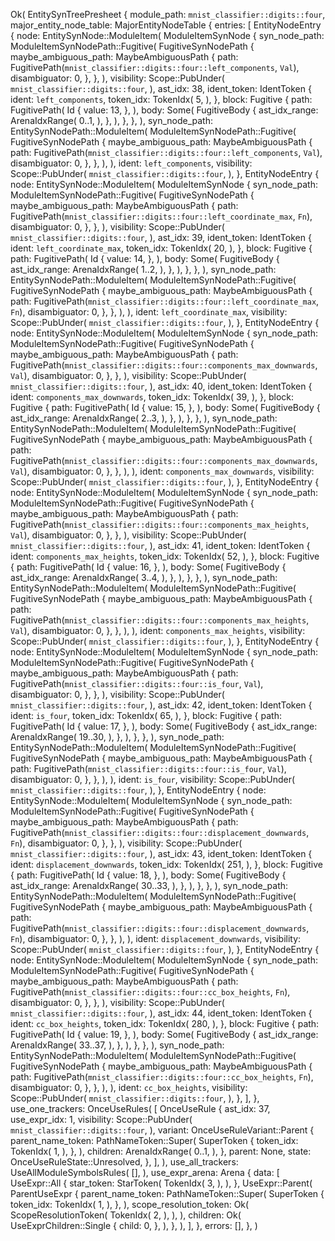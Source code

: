 Ok(
    EntitySynTreePresheet {
        module_path: `mnist_classifier::digits::four`,
        major_entity_node_table: MajorEntityNodeTable {
            entries: [
                EntityNodeEntry {
                    node: EntitySynNode::ModuleItem(
                        ModuleItemSynNode {
                            syn_node_path: ModuleItemSynNodePath::Fugitive(
                                FugitiveSynNodePath {
                                    maybe_ambiguous_path: MaybeAmbiguousPath {
                                        path: FugitivePath(`mnist_classifier::digits::four::left_components`, `Val`),
                                        disambiguator: 0,
                                    },
                                },
                            ),
                            visibility: Scope::PubUnder(
                                `mnist_classifier::digits::four`,
                            ),
                            ast_idx: 38,
                            ident_token: IdentToken {
                                ident: `left_components`,
                                token_idx: TokenIdx(
                                    5,
                                ),
                            },
                            block: Fugitive {
                                path: FugitivePath(
                                    Id {
                                        value: 13,
                                    },
                                ),
                                body: Some(
                                    FugitiveBody {
                                        ast_idx_range: ArenaIdxRange(
                                            0..1,
                                        ),
                                    },
                                ),
                            },
                        },
                    ),
                    syn_node_path: EntitySynNodePath::ModuleItem(
                        ModuleItemSynNodePath::Fugitive(
                            FugitiveSynNodePath {
                                maybe_ambiguous_path: MaybeAmbiguousPath {
                                    path: FugitivePath(`mnist_classifier::digits::four::left_components`, `Val`),
                                    disambiguator: 0,
                                },
                            },
                        ),
                    ),
                    ident: `left_components`,
                    visibility: Scope::PubUnder(
                        `mnist_classifier::digits::four`,
                    ),
                },
                EntityNodeEntry {
                    node: EntitySynNode::ModuleItem(
                        ModuleItemSynNode {
                            syn_node_path: ModuleItemSynNodePath::Fugitive(
                                FugitiveSynNodePath {
                                    maybe_ambiguous_path: MaybeAmbiguousPath {
                                        path: FugitivePath(`mnist_classifier::digits::four::left_coordinate_max`, `Fn`),
                                        disambiguator: 0,
                                    },
                                },
                            ),
                            visibility: Scope::PubUnder(
                                `mnist_classifier::digits::four`,
                            ),
                            ast_idx: 39,
                            ident_token: IdentToken {
                                ident: `left_coordinate_max`,
                                token_idx: TokenIdx(
                                    20,
                                ),
                            },
                            block: Fugitive {
                                path: FugitivePath(
                                    Id {
                                        value: 14,
                                    },
                                ),
                                body: Some(
                                    FugitiveBody {
                                        ast_idx_range: ArenaIdxRange(
                                            1..2,
                                        ),
                                    },
                                ),
                            },
                        },
                    ),
                    syn_node_path: EntitySynNodePath::ModuleItem(
                        ModuleItemSynNodePath::Fugitive(
                            FugitiveSynNodePath {
                                maybe_ambiguous_path: MaybeAmbiguousPath {
                                    path: FugitivePath(`mnist_classifier::digits::four::left_coordinate_max`, `Fn`),
                                    disambiguator: 0,
                                },
                            },
                        ),
                    ),
                    ident: `left_coordinate_max`,
                    visibility: Scope::PubUnder(
                        `mnist_classifier::digits::four`,
                    ),
                },
                EntityNodeEntry {
                    node: EntitySynNode::ModuleItem(
                        ModuleItemSynNode {
                            syn_node_path: ModuleItemSynNodePath::Fugitive(
                                FugitiveSynNodePath {
                                    maybe_ambiguous_path: MaybeAmbiguousPath {
                                        path: FugitivePath(`mnist_classifier::digits::four::components_max_downwards`, `Val`),
                                        disambiguator: 0,
                                    },
                                },
                            ),
                            visibility: Scope::PubUnder(
                                `mnist_classifier::digits::four`,
                            ),
                            ast_idx: 40,
                            ident_token: IdentToken {
                                ident: `components_max_downwards`,
                                token_idx: TokenIdx(
                                    39,
                                ),
                            },
                            block: Fugitive {
                                path: FugitivePath(
                                    Id {
                                        value: 15,
                                    },
                                ),
                                body: Some(
                                    FugitiveBody {
                                        ast_idx_range: ArenaIdxRange(
                                            2..3,
                                        ),
                                    },
                                ),
                            },
                        },
                    ),
                    syn_node_path: EntitySynNodePath::ModuleItem(
                        ModuleItemSynNodePath::Fugitive(
                            FugitiveSynNodePath {
                                maybe_ambiguous_path: MaybeAmbiguousPath {
                                    path: FugitivePath(`mnist_classifier::digits::four::components_max_downwards`, `Val`),
                                    disambiguator: 0,
                                },
                            },
                        ),
                    ),
                    ident: `components_max_downwards`,
                    visibility: Scope::PubUnder(
                        `mnist_classifier::digits::four`,
                    ),
                },
                EntityNodeEntry {
                    node: EntitySynNode::ModuleItem(
                        ModuleItemSynNode {
                            syn_node_path: ModuleItemSynNodePath::Fugitive(
                                FugitiveSynNodePath {
                                    maybe_ambiguous_path: MaybeAmbiguousPath {
                                        path: FugitivePath(`mnist_classifier::digits::four::components_max_heights`, `Val`),
                                        disambiguator: 0,
                                    },
                                },
                            ),
                            visibility: Scope::PubUnder(
                                `mnist_classifier::digits::four`,
                            ),
                            ast_idx: 41,
                            ident_token: IdentToken {
                                ident: `components_max_heights`,
                                token_idx: TokenIdx(
                                    52,
                                ),
                            },
                            block: Fugitive {
                                path: FugitivePath(
                                    Id {
                                        value: 16,
                                    },
                                ),
                                body: Some(
                                    FugitiveBody {
                                        ast_idx_range: ArenaIdxRange(
                                            3..4,
                                        ),
                                    },
                                ),
                            },
                        },
                    ),
                    syn_node_path: EntitySynNodePath::ModuleItem(
                        ModuleItemSynNodePath::Fugitive(
                            FugitiveSynNodePath {
                                maybe_ambiguous_path: MaybeAmbiguousPath {
                                    path: FugitivePath(`mnist_classifier::digits::four::components_max_heights`, `Val`),
                                    disambiguator: 0,
                                },
                            },
                        ),
                    ),
                    ident: `components_max_heights`,
                    visibility: Scope::PubUnder(
                        `mnist_classifier::digits::four`,
                    ),
                },
                EntityNodeEntry {
                    node: EntitySynNode::ModuleItem(
                        ModuleItemSynNode {
                            syn_node_path: ModuleItemSynNodePath::Fugitive(
                                FugitiveSynNodePath {
                                    maybe_ambiguous_path: MaybeAmbiguousPath {
                                        path: FugitivePath(`mnist_classifier::digits::four::is_four`, `Val`),
                                        disambiguator: 0,
                                    },
                                },
                            ),
                            visibility: Scope::PubUnder(
                                `mnist_classifier::digits::four`,
                            ),
                            ast_idx: 42,
                            ident_token: IdentToken {
                                ident: `is_four`,
                                token_idx: TokenIdx(
                                    65,
                                ),
                            },
                            block: Fugitive {
                                path: FugitivePath(
                                    Id {
                                        value: 17,
                                    },
                                ),
                                body: Some(
                                    FugitiveBody {
                                        ast_idx_range: ArenaIdxRange(
                                            19..30,
                                        ),
                                    },
                                ),
                            },
                        },
                    ),
                    syn_node_path: EntitySynNodePath::ModuleItem(
                        ModuleItemSynNodePath::Fugitive(
                            FugitiveSynNodePath {
                                maybe_ambiguous_path: MaybeAmbiguousPath {
                                    path: FugitivePath(`mnist_classifier::digits::four::is_four`, `Val`),
                                    disambiguator: 0,
                                },
                            },
                        ),
                    ),
                    ident: `is_four`,
                    visibility: Scope::PubUnder(
                        `mnist_classifier::digits::four`,
                    ),
                },
                EntityNodeEntry {
                    node: EntitySynNode::ModuleItem(
                        ModuleItemSynNode {
                            syn_node_path: ModuleItemSynNodePath::Fugitive(
                                FugitiveSynNodePath {
                                    maybe_ambiguous_path: MaybeAmbiguousPath {
                                        path: FugitivePath(`mnist_classifier::digits::four::displacement_downwards`, `Fn`),
                                        disambiguator: 0,
                                    },
                                },
                            ),
                            visibility: Scope::PubUnder(
                                `mnist_classifier::digits::four`,
                            ),
                            ast_idx: 43,
                            ident_token: IdentToken {
                                ident: `displacement_downwards`,
                                token_idx: TokenIdx(
                                    251,
                                ),
                            },
                            block: Fugitive {
                                path: FugitivePath(
                                    Id {
                                        value: 18,
                                    },
                                ),
                                body: Some(
                                    FugitiveBody {
                                        ast_idx_range: ArenaIdxRange(
                                            30..33,
                                        ),
                                    },
                                ),
                            },
                        },
                    ),
                    syn_node_path: EntitySynNodePath::ModuleItem(
                        ModuleItemSynNodePath::Fugitive(
                            FugitiveSynNodePath {
                                maybe_ambiguous_path: MaybeAmbiguousPath {
                                    path: FugitivePath(`mnist_classifier::digits::four::displacement_downwards`, `Fn`),
                                    disambiguator: 0,
                                },
                            },
                        ),
                    ),
                    ident: `displacement_downwards`,
                    visibility: Scope::PubUnder(
                        `mnist_classifier::digits::four`,
                    ),
                },
                EntityNodeEntry {
                    node: EntitySynNode::ModuleItem(
                        ModuleItemSynNode {
                            syn_node_path: ModuleItemSynNodePath::Fugitive(
                                FugitiveSynNodePath {
                                    maybe_ambiguous_path: MaybeAmbiguousPath {
                                        path: FugitivePath(`mnist_classifier::digits::four::cc_box_heights`, `Fn`),
                                        disambiguator: 0,
                                    },
                                },
                            ),
                            visibility: Scope::PubUnder(
                                `mnist_classifier::digits::four`,
                            ),
                            ast_idx: 44,
                            ident_token: IdentToken {
                                ident: `cc_box_heights`,
                                token_idx: TokenIdx(
                                    280,
                                ),
                            },
                            block: Fugitive {
                                path: FugitivePath(
                                    Id {
                                        value: 19,
                                    },
                                ),
                                body: Some(
                                    FugitiveBody {
                                        ast_idx_range: ArenaIdxRange(
                                            33..37,
                                        ),
                                    },
                                ),
                            },
                        },
                    ),
                    syn_node_path: EntitySynNodePath::ModuleItem(
                        ModuleItemSynNodePath::Fugitive(
                            FugitiveSynNodePath {
                                maybe_ambiguous_path: MaybeAmbiguousPath {
                                    path: FugitivePath(`mnist_classifier::digits::four::cc_box_heights`, `Fn`),
                                    disambiguator: 0,
                                },
                            },
                        ),
                    ),
                    ident: `cc_box_heights`,
                    visibility: Scope::PubUnder(
                        `mnist_classifier::digits::four`,
                    ),
                },
            ],
        },
        use_one_trackers: OnceUseRules(
            [
                OnceUseRule {
                    ast_idx: 37,
                    use_expr_idx: 1,
                    visibility: Scope::PubUnder(
                        `mnist_classifier::digits::four`,
                    ),
                    variant: OnceUseRuleVariant::Parent {
                        parent_name_token: PathNameToken::Super(
                            SuperToken {
                                token_idx: TokenIdx(
                                    1,
                                ),
                            },
                        ),
                        children: ArenaIdxRange(
                            0..1,
                        ),
                    },
                    parent: None,
                    state: OnceUseRuleState::Unresolved,
                },
            ],
        ),
        use_all_trackers: UseAllModuleSymbolsRules(
            [],
        ),
        use_expr_arena: Arena {
            data: [
                UseExpr::All {
                    star_token: StarToken(
                        TokenIdx(
                            3,
                        ),
                    ),
                },
                UseExpr::Parent(
                    ParentUseExpr {
                        parent_name_token: PathNameToken::Super(
                            SuperToken {
                                token_idx: TokenIdx(
                                    1,
                                ),
                            },
                        ),
                        scope_resolution_token: Ok(
                            ScopeResolutionToken(
                                TokenIdx(
                                    2,
                                ),
                            ),
                        ),
                        children: Ok(
                            UseExprChildren::Single {
                                child: 0,
                            },
                        ),
                    },
                ),
            ],
        },
        errors: [],
    },
)